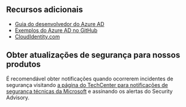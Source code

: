 ## <a name="additional-resources"></a>Recursos adicionais
* [Guia do desenvolvedor do Azure AD](../articles/active-directory/develop/active-directory-developers-guide.md)
* [Exemplos do Azure AD no GitHub](https://github.com/Azure-Samples/?utf8=%E2%9C%93&query=active-directory)
* [CloudIdentity.com](http://cloudidentity.com)

## <a name="get-security-updates-for-our-products"></a>Obter atualizações de segurança para nossos produtos
É recomendável obter notificações quando ocorrerem incidentes de segurança visitando [a página do TechCenter para notificações de segurança técnicas da Microsoft](https://technet.microsoft.com/security/dd252948) e assinando os alertas do Security Advisory.


<!--HONumber=Feb17_HO2-->


